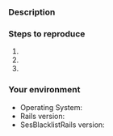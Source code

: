 ### Description
<!--- Tell us what happens and what should happen -->

### Steps to reproduce
<!--- Provide steps to reproduce this issue -->

1.
2.
3.

### Your environment
* Operating System:
* Rails version:
* SesBlacklistRails version:
